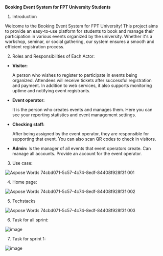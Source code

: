 **Booking Event System for FPT University Students**

1. Introduction

Welcome to the Booking Event System for FPT University! This project aims to provide an easy-to-use platform for students to book and manage their participation in various events organized by the university. Whether it's a workshop, seminar, or social gathering, our system ensures a smooth and efficient registration process.

2. Roles and Responsibilities of Each Actor:
- **Visitor:** 

  A person who wishes to register to participate in events being organized. Attendees will receive tickets after successful registration and payment. In addition to web services, it also supports monitoring uptime and notifying event registrants.

- **Event operator:**

  It is the person who creates events and manages them. Here you can see your reporting statistics and event management settings.

- **Checking staff:**

  After being assigned by the event operator, they are responsible for supporting that event. You can also scan QR codes to check in visitors.

- **Admin:** Is the manager of all events that event operators create. Can manage all accounts. Provide an account for the event operator.
3. Use case:

![Aspose Words 74cbd071-5c57-4c74-8edf-84408f928f3f 001](https://github.com/SWT301-N2/SOURCE/assets/108606108/8ed3ed54-d2fe-41de-9cec-7cf6709848b1)


4. Home page:

![Aspose Words 74cbd071-5c57-4c74-8edf-84408f928f3f 002](https://github.com/SWT301-N2/SOURCE/assets/108606108/6f75efd4-6339-4cb2-8400-069f757ff7ad)


5. Techstacks

![Aspose Words 74cbd071-5c57-4c74-8edf-84408f928f3f 003](https://github.com/SWT301-N2/SOURCE/assets/108606108/3199c217-f2e3-4783-97da-ab7e566473ee)


6. Task for all sprint:
   
![image](https://github.com/SWT301-N2/SOURCE/assets/108606108/217be3b3-8a2a-4330-b598-a7c3a1ed90e0)

7. Task for sprint 1:

![image](https://github.com/SWT301-N2/SOURCE/assets/108606108/344fe253-0a49-49b1-a5c8-2fb0f3cd8b24)



